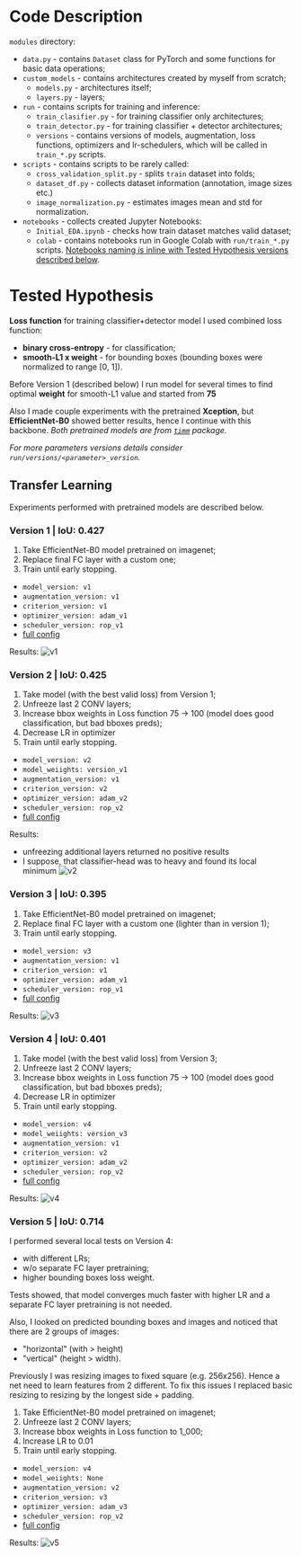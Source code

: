 # Code Description
`modules` directory:
* `data.py` - contains `Dataset` class for PyTorch and some functions for basic data operations;
* `custom_models` - contains architectures created by myself from scratch;
    * `models.py` - architectures itself;
    * `layers.py` - layers;
* `run` - contains scripts for training and inference:
    * `train_clasifier.py` - for training classifier only architectures;
    * `train_detector.py` - for training classifier + detector architectures;
    * `versions` - contains versions of models, augmentation, loss functions, optimizers and
      lr-schedulers, which will be called in `train_*.py` scripts. 
* `scripts` - contains scripts to be rarely called:
    * `cross_validation_split.py` - splits `train` dataset into folds;
    * `dataset_df.py` - collects dataset information (annotation, image sizes etc.)
    * `image_normalization.py` - estimates images mean and std for normalization.
* `notebooks` - collects created Jupyter Notebooks:
    * `Initial_EDA.ipynb` - checks how train dataset matches valid dataset;
    * `colab` - contains notebooks run in Google Colab with `run/train_*.py` scripts.
      <u>Notebooks naming is inline with Tested Hypothesis versions described below</u>. 

# Tested Hypothesis
**Loss function** for training classifier+detector model I used combined loss function:
* **binary cross-entropy** - for classification;
* **smooth-L1 x weight** - for bounding boxes (bounding boxes were normalized to range \[0, 1]).

Before Version 1 (described below) I run model for several times to find optimal **weight**
for smooth-L1 value and started from **75**

Also I made couple experiments with the pretrained **Xception**,
but **EfficientNet-B0** showed better results, hence I continue with this backbone.
*Both pretrained models are from [`timm`](https://pypi.org/project/timm/) package.*

*For more parameters versions details consider `run/versions/<parameter>_version`.* 

## Transfer Learning
Experiments performed with pretrained models are described below. 

### Version 1 | IoU: 0.427
1. Take EfficientNet-B0 model pretrained on imagenet;
2. Replace final FC layer with a custom one;
3. Train until early stopping.
* `model_version: v1`
* `augmentation_version: v1`
* `criterion_version: v1`
* `optimizer_version: adam_v1`
* `scheduler_version: rop_v1`
* [full config](/output/models/detector/v1/config.json)

Results:
![v1](/output/models/detector/v1/progress.png)

### Version 2 | IoU: 0.425
1. Take model (with the best valid loss) from Version 1;
2. Unfreeze last 2 CONV layers;
3. Increase bbox weights in Loss function 75 -> 100 (model does good classification,
   but bad bboxes preds);
4. Decrease LR in optimizer
5. Train until early stopping.
* `model_version: v2`
* `model_weiights: version_v1`
* `augmentation_version: v1`
* `criterion_version: v2`
* `optimizer_version: adam_v2`
* `scheduler_version: rop_v2`
* [full config](/output/models/detector/v2/config.json)

Results:
* unfreezing additional layers returned no positive results
* I suppose, that classifier-head was to heavy and found its local minimum
![v2](/output/models/detector/v2/progress.png)
  
### Version 3 | IoU: 0.395
1. Take EfficientNet-B0 model pretrained on imagenet;
2. Replace final FC layer with a custom one (lighter than in version 1);
3. Train until early stopping.
* `model_version: v3`
* `augmentation_version: v1`
* `criterion_version: v1`
* `optimizer_version: adam_v1`
* `scheduler_version: rop_v1`
* [full config](/output/models/detector/v3/config.json)

Results:
![v3](/output/models/detector/v3/progress.png)


### Version 4 | IoU: 0.401
1. Take model (with the best valid loss) from Version 3;
2. Unfreeze last 2 CONV layers;
3. Increase bbox weights in Loss function 75 -> 100 (model does good classification,
   but bad bboxes preds);
4. Decrease LR in optimizer
5. Train until early stopping.
* `model_version: v4`
* `model_weiights: version_v3`
* `augmentation_version: v1`
* `criterion_version: v2`
* `optimizer_version: adam_v2`
* `scheduler_version: rop_v2`
* [full config](/output/models/detector/v4/config.json)

Results:
![v4](/output/models/detector/v4/progress.png)

### Version 5 | IoU: 0.714
I performed several local tests on Version 4:
* with different LRs;
* w/o separate FC layer pretraining;
* higher bounding boxes loss weight.

Tests showed, that model converges much faster with higher LR and
a separate FC layer pretraining is not needed.

Also, I looked on predicted bounding boxes and images and noticed that
there are 2 groups of images:
* "horizontal" (with > height)
* "vertical" (height > width).

Previously I was resizing images to fixed square (e.g. 256x256). Hence a net need to learn features
from 2 different. To fix this issues I replaced basic resizing to resizing by the longest side +
padding.

1. Take EfficientNet-B0 model pretrained on imagenet;
2. Unfreeze last 2 CONV layers;
3. Increase bbox weights in Loss function to 1_000;
4. Increase LR to 0.01
5. Train until early stopping.
* `model_version: v4`
* `model_weiights: None`
* `augmentation_version: v2`
* `criterion_version: v3`
* `optimizer_version: adam_v3`
* `scheduler_version: rop_v2`
* [full config](/output/models/detector/v5/config.json)

Results:
![v5](/output/models/detector/v5/progress.png)
